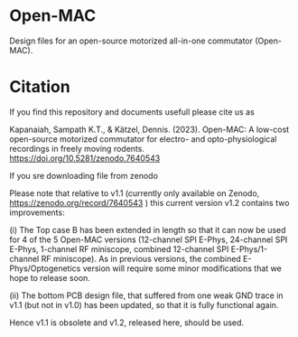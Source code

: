 # Open-MAC
Design files for an open-source motorized all-in-one commutator (Open-MAC).


# Citation
If you find this repository and documents usefull 
please cite us as 



Kapanaiah, Sampath K.T., & Kätzel, Dennis. (2023). Open-MAC: A low-cost open-source motorized commutator for electro- and opto-physiological recordings in freely moving rodents. https://doi.org/10.5281/zenodo.7640543

If you sre downloading file from zenodo

Please note that relative to v1.1 (currently only available on Zenodo, https://zenodo.org/record/7640543 ) this current version v1.2 contains two improvements:

 (i) The Top case B has been extended in length so that it can now be used for 4 of the 5 Open-MAC versions (12-channel SPI E-Phys, 24-channel SPI E-Phys, 1-channel RF miniscope, combined 12-channel SPI E-Phys/1-channel RF miniscope). As in previous versions, the combined E-Phys/Optogenetics version will require some minor modifications that we hope to release soon.

(ii) The bottom PCB design file, that suffered from one weak GND trace in v1.1 (but not in v1.0) has been updated, so that it is fully functional again.

Hence v1.1 is obsolete and v1.2, released here, should be used.
